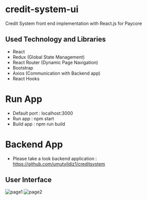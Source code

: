# credit-system-ui
Credit System front end implementation with React.js for Paycore

## Used Technology and Libraries
* React
* Redux (Global State Management)
* React Router (Dynamic Page Navigation)
* Bootstrap 
* Axios (Communication with Backend app)
* React Hooks

# Run App
* Default port : localhost:3000
* Run app : npm start
* Build app : npm run build 

# Backend App
* Please take a look backend application : https://github.com/umutyildiz1/creditsystem

## User Interface

![page1](https://user-images.githubusercontent.com/56760679/155883968-d40256c3-84c0-4f88-b99f-a908d966e260.png)
![page2](https://user-images.githubusercontent.com/56760679/155883972-74ee5072-96da-47a1-8368-3acdf041c6f0.png)
